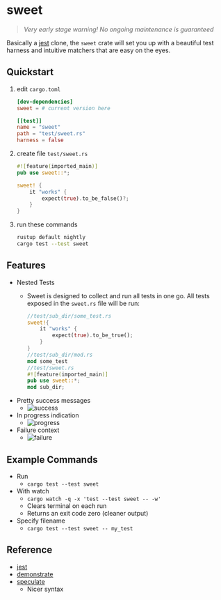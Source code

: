 # sweet

> *Very early stage warning! No ongoing maintenance is guaranteed*

Basically a [jest](https://jestjs.io/) clone, the `sweet` crate will set you up with a beautiful test harness and intuitive matchers that are easy on the eyes.

## Quickstart

1. edit `cargo.toml`
	```toml
	[dev-dependencies]
	sweet = # current version here

	[[test]]
	name = "sweet"
	path = "test/sweet.rs"
	harness = false
	```
1. create file `test/sweet.rs`
	```rust
	#![feature(imported_main)]
	pub use sweet::*;

	sweet! {
		it "works" {
			expect(true).to_be_false()?;
		}
	}
	```
2. run these commands
	```sh
	rustup default nightly
	cargo test --test sweet
	```


## Features

- Nested Tests
	- Sweet is designed to collect and run all tests in one go. All tests exposed in the `sweet.rs` file will be run:


		```rust
		//test/sub_dir/some_test.rs
		sweet!{
			it "works" {
				expect(true).to_be_true();
			}
		}
		//test/sub_dir/mod.rs
		mod some_test
		//test/sweet.rs
		#![feature(imported_main)]
		pub use sweet::*;
		mod sub_dir;
		```
- Pretty success messages
	- ![success](https://raw.githubusercontent.com/mrchantey/forky/main/docs/images/success.png)
- In progress indication
	- ![progress](https://raw.githubusercontent.com/mrchantey/forky/main/docs/images/progress.png)
- Failure context
	- ![failure](https://raw.githubusercontent.com/mrchantey/forky/main/docs/images/failure.png)

## Example Commands

- Run 
   - `cargo test --test sweet`
- With watch
   - `cargo watch -q -x 'test --test sweet -- -w'`
   - Clears terminal on each run
   - Returns an exit code zero (cleaner output)
- Specify filename
   - `cargo test --test sweet -- my_test`

## Reference
- [jest](https://jestjs.io/)
- [demonstrate](https://crates.io/crates/demonstrate)
- [speculate](https://github.com/utkarshkukreti/speculate.rs)
	- Nicer syntax